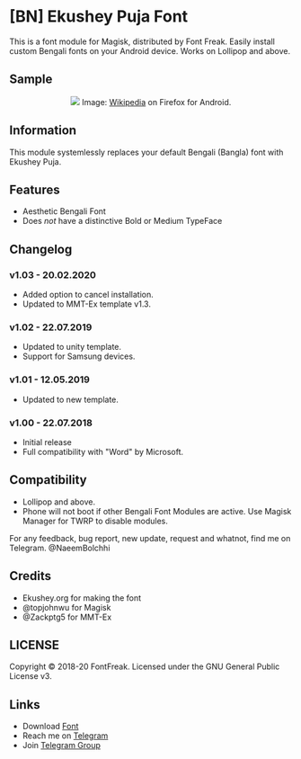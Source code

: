 # [BN] Ekushey Puja Font
This is a font module for Magisk, distributed by Font Freak. Easily install custom Bengali fonts on your Android device. Works on Lollipop and above.

## Sample
<div style="text-align: center;">
<img src="https://font-freak.github.io/1/img/preview/bn_EkusheyPuja.webp" />
Image: <a href="https://bn.wikipedia.org/wiki/বাংলা_ভাষা">Wikipedia</a> on Firefox for Android.</div>

## Information
This module systemlessly replaces your default Bengali (Bangla) font with Ekushey Puja.

## Features
* Aesthetic Bengali Font
* Does *not* have a distinctive Bold or Medium TypeFace

## Changelog
### v1.03 - 20.02.2020
* Added option to cancel installation.
* Updated to MMT-Ex template v1.3.
### v1.02 - 22.07.2019
* Updated to unity template.
* Support for Samsung devices.
### v1.01 - 12.05.2019
* Updated to new template.
### v1.00 - 22.07.2018
* Initial release
* Full compatibility with "Word" by Microsoft.

## Compatibility
- Lollipop and above.
- Phone will not boot if other Bengali Font Modules are active. Use Magisk Manager for TWRP to disable modules.

For any feedback, bug report, new update, request and whatnot, find me on Telegram. @NaeemBolchhi

## Credits
- Ekushey.org for making the font
- @topjohnwu for Magisk
- @Zackptg5 for MMT-Ex

## LICENSE
Copyright © 2018-20 FontFreak. Licensed under the GNU General Public License v3.

## Links
- Download [Font](https://ekushey.org/?page/ekushey_puja)
- Reach me on [Telegram](https://telegram.im/@NaeemBolchhi)
- Join [Telegram Group](https://t.me/FontFreak)

